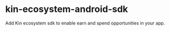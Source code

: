 # kin-ecosystem-android-sdk
Add Kin ecosystem sdk to enable earn and spend opportunities in your app.
